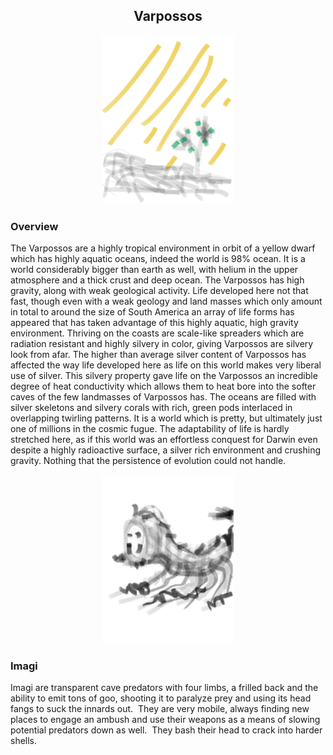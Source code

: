 <h2 align="center">Varpossos
</h2>
<p align="center">
<img src="https://github.com/Insculpo/Sandbox_Galaxy/blob/Galactic/Stellar_Abyss_Setting_Bible/Photo_Directory/Varpossos.png" width="210" height="270">
</p>

### Overview

The Varpossos are a highly tropical environment in orbit of a yellow dwarf which has highly aquatic oceans, indeed the world is 98% ocean.  It is a world considerably bigger than earth as well, with helium in the upper atmosphere and a thick crust and deep ocean.  The Varpossos has high gravity, along with weak geological activity.  Life developed here not that fast, though even with a weak geology and land masses which only amount in total to around the size of South America an array of life forms has appeared that has taken advantage of this highly aquatic, high gravity environment.  Thriving on the coasts are scale-like spreaders which are radiation resistant and highly silvery in color, giving Varpossos are silvery look from afar.  The higher than average silver content of Varpossos has affected the way life developed here as life on this world makes very liberal use of silver. This silvery property gave life on the Varpossos an incredible degree of heat conductivity which allows them to heat bore into the softer caves of the few landmasses of Varpossos has.  The oceans are filled with silver skeletons and silvery corals with rich, green pods interlaced in overlapping twirling patterns.  It is a world which is pretty, but ultimately just one of millions in the cosmic fugue.  The adaptability of life is hardly stretched here, as if this world was an effortless conquest for Darwin even despite a highly radioactive surface, a silver rich environment and crushing gravity.  Nothing that the persistence of evolution could not handle.

<p align="center">
<img src="https://github.com/Insculpo/Sandbox_Galaxy/blob/Galactic/Stellar_Abyss_Setting_Bible/Photo_Directory/Imagi.png" width="210" height="270">
</p>

### Imagi

Imagi are transparent cave predators with four limbs, a frilled back and the ability to emit tons of goo, shooting it to paralyze prey and using its head fangs to suck the innards out.  They are very mobile, always finding new places to engage an ambush and use their weapons as a means of slowing potential predators down as well.  They bash their head to crack into harder shells.  
